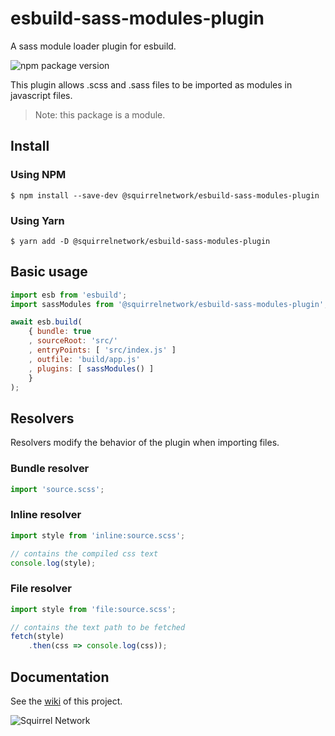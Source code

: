 # esbuild-sass-modules-plugin
A sass module loader plugin for esbuild.

![npm package version](https://img.shields.io/static/v1?label=%40squirrelnetwork%2Fesbuild-sass-modules-plugin&message=1.0.4&color=5AA9E6&logo=npm&logoColor=FF6392)

This plugin allows .scss and .sass files to be imported as modules in javascript
files.

> Note: this package is a module.

## Install

### Using NPM
```shell
$ npm install --save-dev @squirrelnetwork/esbuild-sass-modules-plugin
```

### Using Yarn
```shell
$ yarn add -D @squirrelnetwork/esbuild-sass-modules-plugin
```

## Basic usage

```js
import esb from 'esbuild';
import sassModules from '@squirrelnetwork/esbuild-sass-modules-plugin';

await esb.build(
	{ bundle: true
	, sourceRoot: 'src/'
	, entryPoints: [ 'src/index.js' ]
	, outfile: 'build/app.js'
	, plugins: [ sassModules() ]
	}
);
```

## Resolvers

Resolvers modify the behavior of the plugin when importing files.

### Bundle resolver

```js
import 'source.scss';
```

### Inline resolver

```js
import style from 'inline:source.scss';

// contains the compiled css text
console.log(style);
```

### File resolver

```js
import style from 'file:source.scss';

// contains the text path to be fetched
fetch(style)
	.then(css => console.log(css));
```

## Documentation

See the [wiki](https://github.com/Squirrel-Network/esbuild-sass-modules-plugin/wiki/)
of this project.

![Squirrel Network](https://avatars.githubusercontent.com/u/61167371?s=200&v=4)
